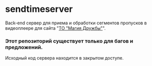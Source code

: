 # sendtimeserver

Back-end сервер для приема и обработки сегментов пропусков в видеоплеере для сайта "[ТО "Магия Дружбы"](https://bronyru.info)".

### Этот репозиторий существует только для багов и предложений.

Исходный код сервера находится в закрытом доступе.
